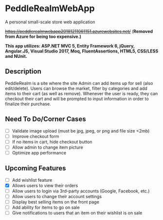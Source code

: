 # PeddleRealmWebApp
A personal small-scale store web application

~~https://peddlerealmwebapp20181211061151.azurewebsites.net/~~ (**Removed from Azure for being too expensive.)**

**This app utilizes: ASP.NET MVC 5, Entity Framework 6, jQuery, Angular.JS, Visual Studio 2017, Moq, FluentAssertions, HTML5, CSS/LESS and NUnit.**

## Description
PeddleRealm is a site where the site Admin can add items up for sell (also edit/delete). Users can browse the market, filter by categories and add items to their cart (as well as remove). Whenever the user is ready, they can checkout their cart and will be prompted to input information in order to finalize their purchase. 

## Need To Do/Corner Cases
- [ ] Validate image upload (must be jpg, jpeg, or png and file size <2mb)
- [ ] Improve checkout form
- [ ] If no items in cart, hide checkout button
- [ ] Allow admin to change item picture
- [ ] Optimize app performance

## Upcoming Features
- [ ] Add wishlist feature
- [x] Allows users to view their orders
- [ ] Allow users to login via 3rd-party accounts (Google, Facebook, etc.)
- [ ] Allow users to change their account settings
- [ ] Display best selling items on the front page
- [ ] Add ability for items to go on sale
- [ ] Give notifications to users that an item on their wishlist is on sale
